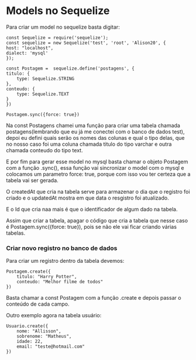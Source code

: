 # Models no Sequelize

Para criar um model no sequelize basta digitar:

    const Sequelize = require('sequelize');
    const sequelize = new Sequelize('test', 'root', 'Alison20', {
    host: "localhost",
    dialect: 'mysql'
    });

    const Postagem =  sequelize.define('postagens', {
    titulo: {
        type: Sequelize.STRING
    },
    conteudo: {
        type: Sequelize.TEXT
    }
    })

    Postagem.sync({force: true})

Na const Postagens chamei uma função para criar uma tabela chamada postagens(lembrando que eu já me conectei com o banco de dados test), depoi eu defini quais serão os nomes das colunas e qual o tipo delas, que no nosso caso foi uma coluna chamada titulo do tipo varchar e outra chamada conteudo do tipo text.

E por fim para gerar esse model no mysql basta chamar o objeto Postagem com a função .sync(), essa função vai sincronizar o model com o mysql e colocamos um parametro force: true, porque com isso vou ter certeza que a tabela vai ser gerada.

O createdAt que cria na tabela serve para armazenar o dia que o registro foi criado e o updatedAt mostra em que data o resgistro foi atualizado.

E o Id que cria naa mais é que o identificador de algum dado na tabela.

Assim que criar a tabela, apagar o código que cria a tabela que nesse caso é  Postagem.sync({force: true}), pois se não ele vai ficar criando várias tabelas.

### Criar novo registro no banco de dados

Para criar um registro dentro da tabela devemos:

    Postagem.create({
        titulo: "Harry Potter",
        conteudo: "Melhor filme de todos"
    })

Basta chamar a const Postagem com a função .create e depois passar o conteúdo de cada campo.

Outro exemplo agora na tabela usuário:

    Usuario.create({
        nome: "Allisson",
        sobrenome: "Matheus",
        idade: 22,
        email: "teste@hotmail.com"
    })

